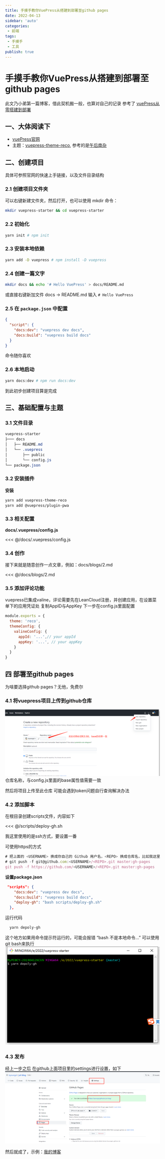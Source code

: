 ```yaml
---
title: 手摸手教你VuePress从搭建到部署至github pages
date: 2022-04-13
sidebar: 'auto'
categories:
 - 前端
tags:
 - 手摸手
 - 工具
publish: true
---
```


<!-- more -->

# 手摸手教你VuePress从搭建到部署至github pages
此文乃小弟第一篇博客，借此契机搬一般，也算对自己的记录
参考了 [vuePress从零搭建到部署](https://juejin.cn/post/6897119761302454279#heading-18)

## 一、大体阅读下

- [vuePress官网](https://vuepress.vuejs.org/zh/)
- 主题：[vuepress-theme-reco](https://vuepress-theme-reco.recoluan.com/views/other/about.html), 参考的是[午后南杂](https://www.recoluan.com/)

## 二、创建项目
具体可参照官网的快速上手链接，以及文件目录结构
### 2.1 创建项目文件夹
可以右键新建文件夹，然后打开，也可以使用 mkdir 命令：
``` sh
mkdir vuepress-starter && cd vuepress-starter
```

### 2.2 初始化
``` sh
yarn init # npm init
```

### 2.3 安装本地依赖
``` sh
yarn add -D vuepress # npm install -D vuepress
```

### 2.4 创建一篇文字
``` sh
mkdir docs && echo '# Hello VuePress' > docs/README.md
```
或直接右键新加文件 docs -> README.md
输入 `# Hello VuePress`

### 2.5 在 `package.json` 中配置
``` json
{
  "script": {
    "docs:dev": "vuepress dev docs",
    "docs:build": "vuepress build docs"
  }
}
```
命令随你喜欢

### 2.6 本地启动
``` sh
yarn docs:dev # npm run docs:dev
```

到此初步创建项目算是完成

## 三、基础配置与主题
### 3.1 文件目录
``` css
vuepress-starter
├─── docs
│   ├── README.md
│   └── .vuepress
│       ├── public
│       └── config.js
└── package.json
```
### 3.2 安装插件
**安装**
``` sh
yarn add vuepress-theme-reco
yarn add @vuepress/plugin-pwa
```
### 3.3 相关配置
**docs/.vuepress/config.js**

<<< @/docs/.vuepress/config.js

### 3.4 创作
接下来就是随意创作一点文章，例如：docs/blogs/2.md

<<< @/docs/blogs/2.md

### 3.5 添加评论功能
vuepress已集成valine，评论需要先在LeanCloud注册，并创建应用，在设置菜单下的应用凭证处 复制AppID与AppKey
下一步在config.js里面配置
``` js
module.exports = {
  theme: 'reco',
  themeConfig: {
    valineConfig: {
      appId: '...',// your appId
      appKey: '...', // your appKey
    }
  }  
}
```

## 四 部署至github pages
为啥要选择github pages？无他，免费尔
### 4.1 将vuepress项目上传到github仓库
![新建仓库](/docs/.vuepress/public/github1.jpg)
仓库名称，与config.js里面的base属性值需要一致

然后将项目上传至此仓库
可能会遇到token问题自行查询解决办法

### 4.2 添加脚本
在根目录创建scripts文件，内容如下

<<< @/scripts/deploy-gh.sh

我这里使用的是ssh方式，要设置一番

可使用https的方式
``` js
# 把上面的 <USERNAME> 换成你自己的 Github 用户名，<REPO> 换成仓库名，比如我这里就是：
# git push -f git@github.com:<USERNAME>/<REPO>.git master:gh-pages
git push -f https://github.com/<USERNAME>/<REPO>.git master:gh-pages
```
**设置package.json**
``` json
 "scripts": {
    "docs:dev": "vuepress dev docs",
    "docs:build": "vuepress build docs",
    "deploy-gh": "bash scripts/deploy-gh.sh"
  },
```
运行代码

``` sh
  yarn depoly-gh
```
这个地方如果用命令提示符运行的，可能会报错 “bash 不是本地命令...”
可以使用git bash来执行
![git bash](/docs/.vuepress/public/step1.jpg)

### 4.3 发布
经上一步之后
在github上面项目里的settings进行设置，如下
![发布项目](/docs/.vuepress/public/github2.jpg)

然后就成了，示例：[我的博客](https://isyoungxl.github.io/yxl-blog/)
